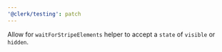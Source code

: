 ```yaml
---
'@clerk/testing': patch
---
```


Allow for `waitForStripeElements` helper to accept a `state` of `visible` or `hidden`.
